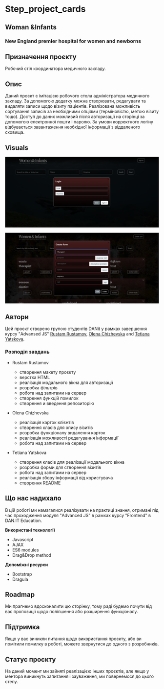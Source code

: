 # Step_project_cards

## Woman &Infants
### New England premier hospital for women and newborns

## Призначення проєкту
Робочий стіл координатора медичного закладу. 

## Опис
Даний проєкт є імітацією робочого стола адміністратора медичного закладу. За допомогою додатку можна створювати, редагувати та видаляти записи щодо візиту пацієнтів. Реалізована можливість сортування записів за необхідними опціями (терміновістю, метою візиту тощо). Доступ до даних можливий після авторизації на сторінці за допомогою електронної пошти і паролю. За умови корректного логіну відбувається завантаження необхідної інформації з віддаленого сховища.

## Visuals
![screenshots](./screenshots/%D0%A1%D0%BD%D0%B8%D0%BC%D0%BE%D0%BA%20%D1%8D%D0%BA%D1%80%D0%B0%D0%BD%D0%B0%202022-08-14%20212506.png)

![screenshots](./screenshots/%D0%A1%D0%BD%D0%B8%D0%BC%D0%BE%D0%BA%20%D1%8D%D0%BA%D1%80%D0%B0%D0%BD%D0%B0%202022-08-14%20212635.png)

## Автори
Цей проєкт створено групою студентів DANit у рамках завершення курсу "Advansed JS" [Rustam Rustamov](https://gitlab.com/rustammio), [Olena Chizhevska](https://gitlab.com/OlenaChi) and [Tetiana Yatskova](https://gitlab.com/t.yatskova).

### Розподіл завдань
+ Rustam Rustamov
    + створення макету проєкту
    + верстка HTML
    + реалізація модального вікна для авторизації
    + розробка фільтрів
    + робота над запитами на сервер
    + створення функцій помилок
    + створення и введення репозиторію
     
+ Olena Chizhevska
    + реалізація карток клієнтів
    + створення класів для опису візитів
    + розробка функціоналу видалення карток
    + реалізація можливості редагування інформації
    + робота над запитами на сервер

+ Tetiana Yatskova
    + створення класів для реалізації модального вікна
    + розробка форми для створення візитів
    + робота над запитами на сервер
    + реалізація збору інформації від користувача
    + створення README

## Що нас надихало
В цій роботі ми намагалися реалізувати на практиці знання, отримані під час проходження модуля "Advanced JS" в рамках курсу "Frontend" в DAN.IT Education.

**Використані технології**
- Javascript
- AJAX
- ES6 modules
- Drag&Drop method

**Допоміжні ресурси**
- Bootstrap
- Dragula

## Roadmap
Ми прагнемо вдосконалити цю сторінку, тому раді будемо почути від вас пропозиції щодо поліпшення або розширення функціоналу.

## Підтримка
Якщо у вас виникли питання щодо використання проєкту, або ви помітили помилку в роботі, можете звернутися до одного з розробників.

## Статус проєкту
На даний момент ми зайняті реалізацією інших проєктів, але якщо у ментора виникнуть запитання і зауваження, ми повернемося до цього степу.